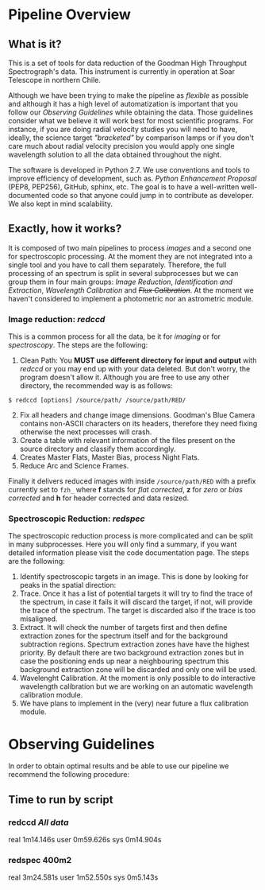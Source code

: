 # Pipeline Overview

## What is it?

This is a set of tools for data reduction of the Goodman High Throughput Spectrograph's data. 
This instrument is currently in operation at Soar Telescope in northern Chile. 

Although we have been trying to make the pipeline as _flexible_ as possible and although it has 
a high level of automatization is important that you follow our _Observing Guidelines_ while 
obtaining the data. Those guidelines consider what we believe it will work best for most 
scientific programs. For instance, if you are doing radial velocity studies you will need 
to have, ideally, the science target _"bracketed"_ by comparison lamps or if you don't
care much about radial velocity precision you would apply one single wavelength solution to all the
data obtained throughout the night.

The software is developed in Python 2.7. We use conventions and tools to improve efficiency of development,
such as. _Python Enhancement Proposal_ (PEP8, PEP256), GitHub, sphinx, etc. The goal is to have a well-written
well-documented code so that anyone could jump in to contribute as developer. We also kept in mind scalability.
 
## Exactly, how it works?

It is composed of two main pipelines to process _images_ and a second one for spectroscopic processing.
At the moment they are not integrated into a single tool and you have to call them separately. Therefore,
the full processing of an spectrum is split in several subprocesses but we can group them in four main
groups: _Image Reduction_, _Identification and Extraction_, _Wavelength Calibration_ 
and <strike>_Flux Calibration_</strike>. At the moment we haven't considered to implement a photometric nor
an astrometric module.


### Image reduction: _redccd_
This is a common process for all the data, be it for _imaging_ or for _spectroscopy_. The steps 
are the following:

1. Clean Path: You **MUST use different directory for input and output** with _redccd_ or you may 
  end up with your data deleted. But don't worry, the program doesn't allow it. Although you are free 
  to use any other directory, the recommended way is as follows:
  ```shell
  $ redccd [options] /source/path/ /source/path/RED/
  ```
 
2. Fix all headers and change image dimensions. Goodman's Blue Camera contains non-ASCII characters
on its headers, therefore they need fixing otherwise the next processes will crash.
3. Create a table with relevant information of the files present on the source directory and classify 
them accordingly.
4. Creates Master Flats, Master Bias, process Night Flats.
5. Reduce Arc and Science Frames.

Finally it delivers reduced images with inside `/source/path/RED` with a prefix currently set
to `fzh_` where **f** stands for _flat corrected_, **z** for _zero_ or _bias corrected_ and
**h** for header corrected and data resized.

### Spectroscopic Reduction: _redspec_
The spectroscopic reduction process is more complicated and can  be split in many subprocesses. Here
you will only find a summary, if you want detailed information please visit the code documentation page.
The steps are the following:

1. Identify spectroscopic targets in an image. This is done by looking for peaks in the spatial
direction:
2. Trace. Once it has a list of potential targets it will try to find the trace of the spectrum, in
case it fails it will discard the target, if not, will provide the trace of the spectrum. The target
is discarded also if the trace is too misaligned.
3. Extract. It will check the number of targets first and then define extraction zones
for the spectrum itself and for the background subtraction regions. Spectrum extraction
zones have have the highest priority. By default there are two background extraction zones 
but in case the positioning ends up near a neighbouring spectrum this background extraction
zone will be discarded and only one will be used.
4. Wavelenght Calibration. At the moment is only possible to do interactive wavelength
calibration  but we are working on an automatic wavelength calibration module.
5. We have plans to implement in the (very) near future a flux calibration module.

# Observing Guidelines
In order to obtain optimal results and be able to use our pipeline we recommend the following
procedure:

## Time to run by script
### redccd _All data_

real	1m14.146s
user	0m59.626s
sys	0m14.904s

### redspec 400m2
real	3m24.581s
user	1m52.550s
sys	0m5.143s
